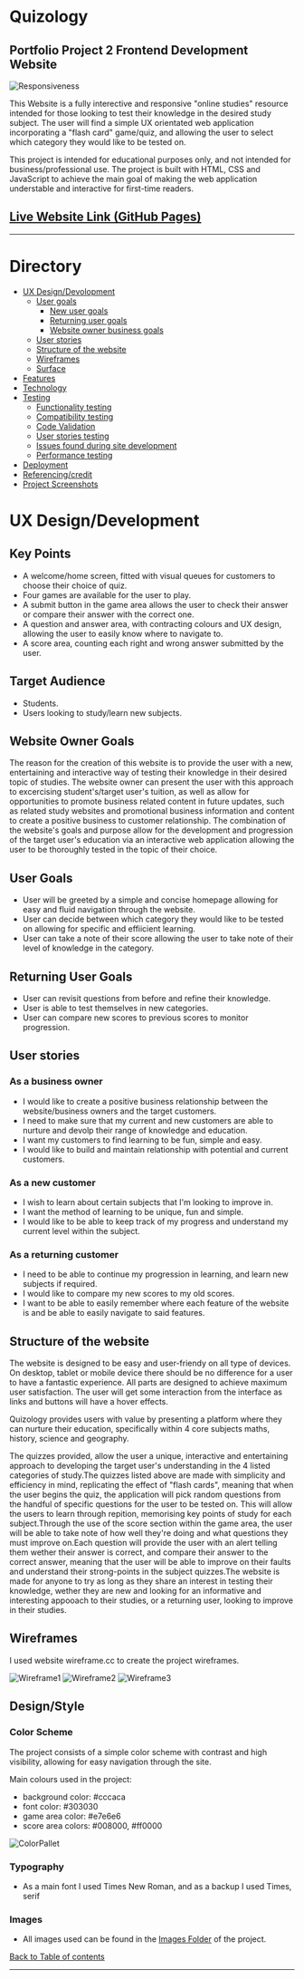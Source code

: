 # Quizology

## Portfolio Project 2 Frontend Development Website

![Responsiveness](md_images/responsive.png)

This Website is a fully interective and responsive "online studies" resource intended for those looking to test their knowledge in the desired study subject. 
The user will find a simple UX orientated web application incorporating a "flash card" game/quiz, and allowing the user to select which category they would like to be tested on. 

This project is intended for educational purposes only, and not intended for business/professional use. 
The project is built with HTML, CSS and JavaScript to achieve the main goal of making the web application understable and interactive for first-time readers.


## [Live Website Link (GitHub Pages)](liam-wb.github.io/quizology/)
---

# Directory

- [UX Design/Devolopment](https://github.com/Liam-WB/hackney-coffee/blob/main/README.md#ux-designdevelopment)
  - [User goals](#user-goals)
    - [New user goals](#new-user-goals)
    - [Returning user goals](#returning-user-goals)
    - [Website owner business goals](#website-owner-business-goals)
  - [User stories](#user-stories)
  - [Structure of the website](#structure-of-the-website)
  - [Wireframes](#wireframes)
  - [Surface](#surface)
- [Features](https://github.com/Liam-WB/hackney-coffee/blob/main/README.md#features)
- [Technology](https://github.com/Liam-WB/hackney-coffee/blob/main/README.md#technology)
- [Testing](https://github.com/Liam-WB/hackney-coffee/blob/main/README.md#testing)
  - [Functionality testing](#functionality-testing)
  - [Compatibility testing](#compatibility-testing)
  - [Code Validation](#code-validation)
  - [User stories testing](#user-stories-testing)
  - [Issues found during site development](#issues-found-during-site-development)
  - [Performance testing](#performance-testing)
- [Deployment](https://github.com/Liam-WB/hackney-coffee/blob/main/README.md#deployment)
- [Referencing/credit](https://github.com/Liam-WB/hackney-coffee/blob/main/README.md#referencingcredit)
- [Project Screenshots](https://github.com/Liam-WB/hackney-coffee/blob/main/README.md#project-screenshots)

# UX Design/Development

## Key Points

* A welcome/home screen, fitted with visual queues for customers to choose their choice of quiz.
* Four games are available for the user to play.
* A submit button in the game area allows the user to check their answer or compare their answer with the correct one.
* A question and answer area, with contracting colours and UX design, allowing the user to easily know where to navigate to.
* A score area, counting each right and wrong answer submitted by the user.

## Target Audience

* Students.
* Users looking to study/learn new subjects.

## Website Owner Goals

The reason for the creation of this website is to provide the user with a new, entertaining and interactive way of testing their knowledge in their desired topic of studies.
The website owner can present the user with this approach to excercising student's/target user's tuition, as well as allow for opportunities to promote business related content in future updates, such as related study websites and promotional business information and content to create a positive business to customer relationship.
The combination of the website's goals and purpose allow for the development and progression of the target user's education via an interactive web application allowing the user to be thoroughly tested in the topic of their choice.

## User Goals

- User will be greeted by a simple and concise homepage allowing for easy and fluid navigation through the website.
- User can decide between which category they would like to be tested on allowing for specific and effiicient learning.
- User can take a note of their score allowing the user to take note of their level of knowledge in the category.

## Returning User Goals

- User can revisit questions from before and refine their knowledge.
- User is able to test themselves in new categories.
- User can compare new scores to previous scores to monitor progression.

## User stories

### As a business owner

* I would like to create a positive business relationship between the website/business owners and the target customers.
* I need to make sure that my current and new customers are able to nurture and devolp their range of knowledge and education.
* I want my customers to find learning to be fun, simple and easy.
* I would like to build and maintain relationship with potential and current customers.

### As a new customer

* I wish to learn about certain subjects that I'm looking to improve in.
* I want the method of learning to be unique, fun and simple.
* I would like to be able to keep track of my progress and understand my current level within the subject.

### As a returning customer

* I need to be able to continue my progression in learning, and learn new subjects if required.
* I would like to compare my new scores to my old scores.
* I want to be able to easily remember where each feature of the website is and be able to easily navigate to said features.

## Structure of the website

The website is designed to be easy and user-friendy on all type of devices. On desktop, tablet or mobile device there should be no difference for a user to have a fantastic experience. All parts are designed to achieve maximum user satisfaction. The user will get some interaction from the interface as links and buttons will have a hover effects.

Quizology provides users with value by presenting a platform where they can nurture their education, specifically within 4 core subjects maths, history, science and geography.

The quizzes provided, allow the user a unique, interactive and entertaining approach to developing the target user's understanding in the 4 listed categories of study.The quizzes listed above are made with simplicity and efficiency in mind, replicating the effect of "flash cards", meaning that when the user begins the quiz, the application will pick random questions from the handful of specific questions for the user to be tested on. This will allow the users to learn through repition, memorising key points of study for each subject.Through the use of the score section within the game area, the user will be able to take note of how well they're doing and what questions they must improve on.Each question will provide the user with an alert telling them wether their answer is correct, and compare their answer to the correct answer, meaning that the user will be able to improve on their faults and understand their strong-points in the subject quizzes.The website is made for anyone to try as long as they share an interest in testing their knowledge, wether they are new and looking for an informative and interesting appooach to their studies, or a returning user, looking to improve in their studies.

## Wireframes

I used website wireframe.cc to create the project wireframes.

![Wireframe1](md_images/wf1.png)
![Wireframe2](md_images/wf2.png)
![Wireframe3](md_images/wf3.png)

## Design/Style

### Color Scheme

The project consists of a simple color scheme with contrast and high visibility, allowing for easy navigation through the site.

Main colours used in the project:
- background color: #cccaca
- font color: #303030
- game area color: #e7e6e6
- score area colors: #008000, #ff0000

![ColorPallet](md_images/)

### Typography

- As a main font I used Times New Roman, and as a backup I used Times, serif

### Images

- All images used can be found in the [Images Folder](assets/images) of the project.

[Back to Table of contents](#table-of-contents)
___
